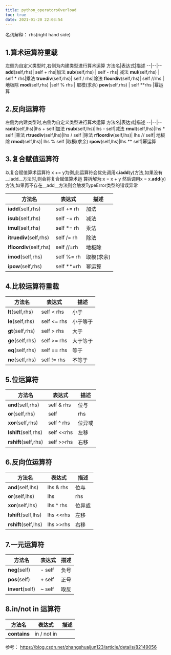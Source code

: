```yaml
---
title: python_operatorsOverload
toc: true
date: 2021-01-20 22:03:54
---
```

名词解释： rhs(right hand side)


## 1.算术运算符重载
左侧为自定义类型时,右侧为内建类型进行算术运算
方法名|表达式|描述
--|--|--
__add__(self,rhs)| self + rhs|加法
__sub__(self,rhs) | self - rhs| 减法
__mul__(self,rhs) | self * rhs|乘法
__truediv__(self,rhs)| self / rhs|除法
__floordiv__(self,rhs)|  self //rhs | 地板除
__mod__(self,rhs) |self % rhs | 取模(求余)
__pow__(self,rhs) | self **rhs |幂运算


## 2.反向运算符
左侧为内建类型时,右侧为自定义类型进行算术运算
方法名|表达式|描述
--|--|--
__radd__(self,lhs)|lhs + self|加法
__rsub__(self,lhs)|lhs - self|减法
__rmul__(self,lhs)|lhs * self |乘法
__rtruediv__(self,lhs)|lhs / self |除法
__rfloordiv__(self,lhs)| lhs // self| 地板除
__rmod__(self,lhs)| lhs % self |取模(求余)
__rpow__(self,lhs)|lhs ** self|幂运算

## 3.复合赋值运算符
以复合赋值算术运算符 x += y为例,此运算符会优先调用x.__iadd__(y)方法,如果没有__iadd__方法时,则会将复合赋值算术运          算拆解为:x = x + y
然后调用x = x.__add__(y)方法,如果再不存在__add__方法则会触发TypeError类型的错误异常

方法名|表达式|描述
--|--|--
__iadd__(self,rhs)       |self += rh|        加法
__isub__(self,rhs)       |self -= rh|         减法
__imul__(self,rhs)       |self *= rh|         乘法
__itruediv__(self,rhs)   |self /= rh|        除法
__ifloordiv__(self,rhs)  |self //=rh|        地板除
__imod__(self,rhs)       |self %= rh|     取模(求余)
__ipow__(self,rhs)       |self **=rh|       幂运算

## 4.比较运算符重载
方法名|表达式|描述
--|--|--
__lt__(self,rhs)|self < rhs |小于
__le__(self,rhs)|self <= rhs|小于等于
__gt__(self,rhs)|self > rhs |大于
__ge__(self,rhs)|self >= rhs|大于等于
__eq__(self,rhs)|self == rhs|等于
__ne__(self,rhs)|self != rhs|不等于

## 5.位运算符
方法名|表达式|描述
--|--|--
__and__(self,rhs)   |self & rhs|位与
__or__(self,rhs)    |self | rhs|位或
__xor__(self,rhs)   |self ^ rhs|位异或
__lshift__(self,rhs)|self <<rhs|左移
__rshift__(self,rhs)|self >>rhs|右移

## 6.反向位运算符
方法名|表达式|描述
--|--|--
__and__(self,lhs)   |lhs & rhs|位与
__or__(self,lhs)    |lhs | rhs|位或
__xor__(self,lhs)   |lhs ^ rhs|位异或
__lshift__(self,lhs)|lhs <<rhs|左移
__rshift__(self,lhs)|lhs >>rhs|右移

## 7.一元运算符
方法名|表达式|描述
--|--|--
__neg__(self)   |- self|负号
__pos__(self)   |+ self|正号
__invert__(self)|~ self|取反

## 8.in/not in 运算符
方法名|表达式|描述
--|--|--
__contains__|in / not in|



参考：
https://blog.csdn.net/zhangshuaijun123/article/details/82149056